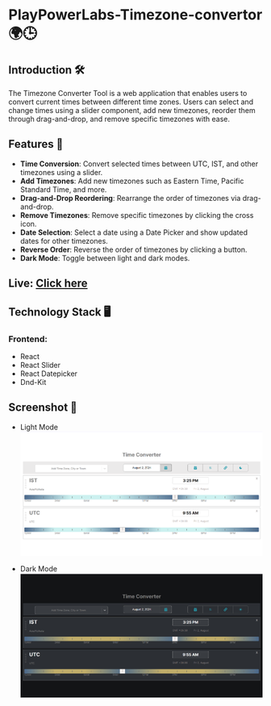 # PlayPowerLabs-Timezone-convertor 🌍🕒

## Introduction 🛠️
The Timezone Converter Tool is a web application that enables users to convert current times between different time zones. Users can select and change times using a slider component, add new timezones, reorder them through drag-and-drop, and remove specific timezones with ease.

## Features 🌟
- **Time Conversion**: Convert selected times between UTC, IST, and other timezones using a slider.
- **Add Timezones**: Add new timezones such as Eastern Time, Pacific Standard Time, and more.
- **Drag-and-Drop Reordering**: Rearrange the order of timezones via drag-and-drop.
- **Remove Timezones**: Remove specific timezones by clicking the cross icon.
- **Date Selection**: Select a date using a Date Picker and show updated dates for other timezones.
- **Reverse Order**: Reverse the order of timezones by clicking a button.
- **Dark Mode**: Toggle between light and dark modes.

## Live: [Click here](https://time-converter-wi41.vercel.app/)

## Technology Stack 🖥️
### Frontend:
- React
- React Slider
- React Datepicker
- Dnd-Kit

## Screenshot 🎨
- Light Mode
![alt text](<src/assets/screen-2.png>)

- Dark Mode
![alt text](<src/assets/screen-3.png>)



